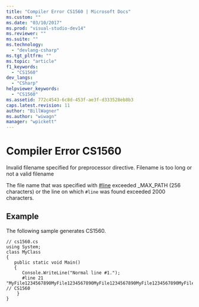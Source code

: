 ```yaml
---
title: "Compiler Error CS1560 | Microsoft Docs"
ms.custom: ""
ms.date: "03/10/2017"
ms.prod: "visual-studio-dev14"
ms.reviewer: ""
ms.suite: ""
ms.technology: 
  - "devlang-csharp"
ms.tgt_pltfrm: ""
ms.topic: "article"
f1_keywords: 
  - "CS1560"
dev_langs: 
  - "CSharp"
helpviewer_keywords: 
  - "CS1560"
ms.assetid: 772c4543-6c8d-453f-ae3f-d333528eb8b3
caps.latest.revision: 11
author: "BillWagner"
ms.author: "wiwagn"
manager: "wpickett"
---
```

# Compiler Error CS1560
Invalid filename specified for preprocessor directive. Filename is too long or not a valid filename  
  
 The file name that was specified with [#line](../../csharp/language-reference/preprocessor-directives/preprocessor-line.md) exceeded _MAX_PATH (256 characters) or the line on which `#line` was found exceeded 2000 characters.  
  
## Example  
 The following sample generates CS1560.  
  
```  
// cs1560.cs   
using System;   
class MyClass   
{     
   public static void Main()      
   {        
      Console.WriteLine("Normal line #1.");     
      #line 21 "MyFile1234567890MyFile1234567890MyFile1234567890MyFile1234567890MyFile1234567890MyFile1234567890MyFile1234567890MyFile1234567890MyFile1234567890MyFile1234567890MyFile1234567890MyFile1234567890MyFile1234567890MyFile1234567890MyFile1234567890MyFile1234567890.txt"   // CS1560  
    }  
}  
```